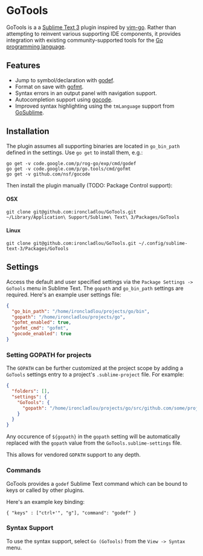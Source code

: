 # GoTools

GoTools is a a [Sublime Text 3](http://www.sublimetext.com) plugin inspired by [vim-go](https://github.com/fatih/vim-go). Rather than attempting to reinvent various supporting IDE components, it provides integration with existing community-supported tools for the [Go programming language](http://www.golang.org).

## Features

* Jump to symbol/declaration with [godef](http://godoc.org/code.google.com/p/rog-go/exp/cmd/godef).
* Format on save with [gofmt](http://godoc.org/code.google.com/p/go.tools/cmd/gofmt).
* Syntax errors in an output panel with navigation support.
* Autocompletion support using [gocode](https://github.com/nsf/gocode).
* Improved syntax highlighting using the `tmLanguage` support from [GoSublime](https://github.com/DisposaBoy/GoSublime).

## Installation

The plugin assumes all supporting binaries are located in `go_bin_path` defined in the settings. Use `go get` to install them, e.g.:

    go get -v code.google.com/p/rog-go/exp/cmd/godef
    go get -v code.google.com/p/go.tools/cmd/gofmt
    go get -v github.com/nsf/gocode

Then install the plugin manually (TODO: Package Control support):

#### OSX
    git clone git@github.com:ironcladlou/GoTools.git ~/Library/Application\ Support/Sublime\ Text\ 3/Packages/GoTools

#### Linux

    git clone git@github.com:ironcladlou/GoTools.git ~/.config/sublime-text-3/Packages/GoTools

## Settings

Access the default and user specified settings via the `Package Settings -> GoTools` menu in Sublime Text. The `gopath` and `go_bin_path` settings are required. Here's an example user settings file:

```json
{
  "go_bin_path": "/home/ironcladlou/projects/go/bin",
  "gopath": "/home/ironcladlou/projects/go",
  "gofmt_enabled": true,
  "gofmt_cmd": "gofmt",
  "gocode_enabled": true
}
```

### Setting GOPATH for projects 

The `GOPATH` can be further customized at the project scope by adding a `GoTools` settings entry to a project's `.sublime-project` file. For example:

```json
{
  "folders": [],
  "settings": {
    "GoTools": {
      "gopath": "/home/ironcladlou/projects/go/src/github.com/some/project/vendor:${gopath}"
    }
  }
}
```

Any occurence of `${gopath}` in the `gopath` setting will be automatically replaced with the `gopath` value from the `GoTools.sublime-settings` file.

This allows for vendored `GOPATH` support to any depth.

### Commands

GoTools provides a `godef` Sublime Text command which can be bound to keys or called by other plugins.

Here's an example key binding:

    { "keys" : ["ctrl+'", "g"], "command": "godef" }

### Syntax Support

To use the syntax support, select `Go (GoTools)` from the `View -> Syntax` menu.
